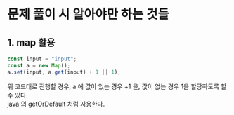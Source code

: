 # 문제 풀이 시 알아야만 하는 것들

## 1. map 활용

```js
const input = "input";
const a = new Map();
a.set(input, a.get(input) + 1 || 1);
```

위 코드대로 진행할 경우, a 에 값이 있는 경우 +1 을, 값이 없는 경우 1을 할당하도록 할 수 있다. <br/>
java 의 getOrDefault 처럼 사용한다.
